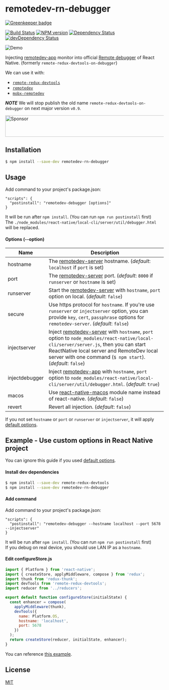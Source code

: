 # remotedev-rn-debugger

[![Greenkeeper badge](https://badges.greenkeeper.io/jhen0409/remotedev-rn-debugger.svg)](https://greenkeeper.io/)

[![Build Status](https://travis-ci.org/jhen0409/remotedev-rn-debugger.svg?branch=master)](https://travis-ci.org/jhen0409/remotedev-rn-debugger)
[![NPM version](http://img.shields.io/npm/v/remotedev-rn-debugger.svg?style=flat)](https://www.npmjs.com/package/remotedev-rn-debugger)
[![Dependency Status](https://david-dm.org/jhen0409/remotedev-rn-debugger.svg)](https://david-dm.org/jhen0409/remotedev-rn-debugger)
[![devDependency Status](https://david-dm.org/jhen0409/remotedev-rn-debugger/dev-status.svg)](https://david-dm.org/jhen0409/remotedev-rn-debugger?type=dev)

![Demo](https://cloud.githubusercontent.com/assets/3001525/14691258/d38b0f0c-0782-11e6-8602-8ef5e1511bf1.png)

Injecting [remotedev-app](https://github.com/zalmoxisus/remotedev-app) monitor into official [Remote debugger](https://facebook.github.io/react-native/docs/debugging.html#chrome-developer-tools) of React Native. (formerly `remote-redux-devtools-on-debugger`)

We can use it with:

- [`remote-redux-devtools`](https://github.com/zalmoxisus/remote-redux-devtools)
- [`remotedev`](https://github.com/zalmoxisus/remotedev)
- [`mobx-remotedev`](https://github.com/zalmoxisus/mobx-remotedev)

__*NOTE*__ We will stop publish the old name `remote-redux-devtools-on-debugger` on next major version `v0.9`.

<a target='_blank' rel='nofollow' href='https://app.codesponsor.io/link/GXkY2etiE71ZpVHZtV36rvhT/jhen0409/remotedev-rn-debugger'>
  <img alt='Sponsor' width='888' height='68' src='https://app.codesponsor.io/embed/GXkY2etiE71ZpVHZtV36rvhT/jhen0409/remotedev-rn-debugger.svg' />
</a>

## Installation

```bash
$ npm install --save-dev remotedev-rn-debugger
```

## Usage

Add command to your project's package.json:

```
"scripts": {
  "postinstall": "remotedev-debugger [options]"
}
```

It will be run after `npm install`. (You can run `npm run postinstall` first)  
The `./node_modules/react-native/local-cli/server/util/debugger.html` will be replaced.

#### Options (--option)

Name | Description
--- | ---
hostname | The [remotedev-server](https://github.com/zalmoxisus/remotedev-server) hostname. (*default*: `localhost` if `port` is set)
port | The [remotedev-server](https://github.com/zalmoxisus/remotedev-server) port. (*default*: `8000` if `runserver` or `hostname` is set)
runserver | Start the [remotedev-server](https://github.com/zalmoxisus/remotedev-server) with `hostname`, `port` option on local. (*default*: `false`)
secure | Use https protocol for `hostname`. If you're use `runserver` or `injectserver` option, you can provide `key`, `cert`, `passphrase` options for `remotedev-server`. (*default*: `false`)
injectserver | Inject [remotedev-server](https://github.com/zalmoxisus/remotedev-server) with `hostname`, `port` option to `node_modules/react-native/local-cli/server/server.js`, then you can start ReactNative local server and RemoteDev local server with one command (`$ npm start`). (*default*: `false`)
injectdebugger | Inject [remotedev-app](https://github.com/zalmoxisus/remotedev-app) with `hostname`, `port` option to `node_modules/react-native/local-cli/server/util/debugger.html`. (*default*: `true`)
macos | Use [react-native-macos](https://github.com/ptmt/react-native-macos) module name instead of react-native. (*default*: `false`)
revert | Revert all injection. (*default*: `false`)

If you not set `hostname` or `port` or `runserver` or `injectserver`, it will apply [default options](https://github.com/zalmoxisus/remotedev-app/blob/master/src/app/constants/socketOptions.js).

## Example - Use custom options in React Native project

You can ignore this guide if you used [default options](https://github.com/zalmoxisus/remotedev-app/blob/master/src/app/constants/socketOptions.js).

#### Install dev dependencies

```bash
$ npm install --save-dev remote-redux-devtools
$ npm install --save-dev remotedev-rn-debugger
```

#### Add command

Add command to your project's package.json:

```
"scripts": {
  "postinstall": "remotedev-debugger --hostname localhost --port 5678 --injectserver"
}
```

It will be run after `npm install`. (You can run `npm run postinstall` first)  
If you debug on real device, you should use LAN IP as a `hostname`.

#### Edit configureStore.js

```js
import { Platform } from 'react-native';
import { createStore, applyMiddleware, compose } from 'redux';
import thunk from 'redux-thunk';
import devTools from 'remote-redux-devtools';
import reducer from '../reducers';

export default function configureStore(initialState) {
  const enhancer = compose(
    applyMiddleware(thunk),
    devTools({
      name: Platform.OS,
      hostname: 'localhost',
      port: 5678
    })
  );
  return createStore(reducer, initialState, enhancer);
}
```

You can reference [this example](https://github.com/jhen0409/react-native-boilerplate/blob/master/package.json).

## License

[MIT](LICENSE)
